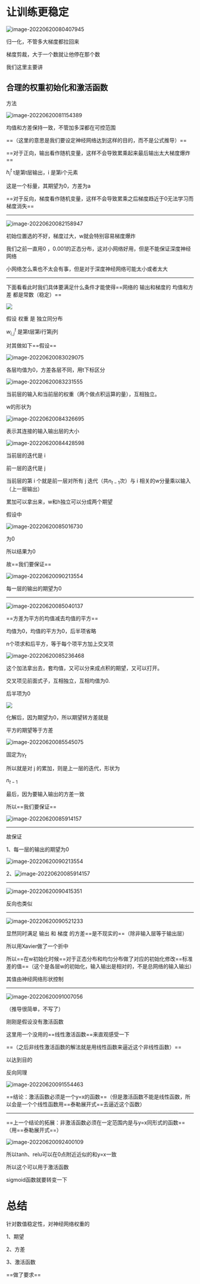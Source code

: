 # 让训练更稳定

![image-20220620080407945](D:\论文\截图\image-20220620080407945.png)

归一化，不管多大梯度都拉回来

梯度剪裁，大于一个数就让他停在那个数



我们这里主要讲

## 合理的权重初始化和激活函数

方法

![image-20220620081154389](D:\论文\截图\image-20220620081154389.png)

均值和方差保持一致，不管加多深都在可控范围



==（这里的意思是我们要设定神经网络达到这样的目的，而不是公式推导）==



==对于正向，输出看作随机变量，这样不会导致累乘起来最后输出太大梯度爆炸==

$h_i^t$  t是第t层输出，i 是第i个元素

这是一个标量，其期望为0，方差为a

==对于反向，梯度看作随机变量，这样不会导致累乘之后梯度趋近于0无法学习而梯度消失==





------

![image-20220620082158947](D:\论文\截图\image-20220620082158947.png)

初始位置选的不好，梯度过大，w就会特别容易梯度爆炸



我们之前一直用0 ，0.001的正态分布，这对小网络好用，但是不能保证深度神经网络

小网络怎么乘也不太会有事，但是对于深度神经网络可能太小或者太大

---



下面看看此时我们具体要满足什么条件才能使得==网络的        输出和梯度的        均值和方差            都是常数（稳定）==

![](D:\论文\截图\image-20220620084413657.png)



假设  权重   是   独立同分布

$w_{i,j}^t$  是第t层第i行第j列

对其做如下==假设==

![image-20220620083029075](D:\论文\截图\image-20220620083029075.png)

 各层均值为0，方差各层不同，用t下标区分

![image-20220620083231555](D:\论文\截图\image-20220620083231555.png)

当前层的输入和当前层的权重（两个做点积运算的量），互相独立。









w的形状为

![image-20220620084326695](D:\论文\截图\image-20220620084326695.png)

表示其连接的输入输出层的大小



![image-20220620084428598](D:\论文\截图\image-20220620084428598.png)

当前层的迭代是 i

前一层的迭代是 j

当前层的第 i 个就是前一层对所有  j  迭代（共$n_{t-1}$次）与  i  相关的w分量乘以输入（上一层输出）



累加可以拿出来，w和h独立可以分成两个期望



假设中

![image-20220620085016730](D:\论文\截图\image-20220620085016730.png)

为0



所以结果为0





故==我们要保证==

![image-20220620090213554](D:\论文\截图\image-20220620090213554.png)

每一层的输出的期望为0

----

![image-20220620085040137](D:\论文\截图\image-20220620085040137.png)

==方差为平方的均值减去均值的平方==

均值为0，均值的平方为0，后半项省略



n个项求和后平方，等于每个项平方加上交叉项

![image-20220620085236468](D:\论文\截图\image-20220620085236468.png)



这个加法拿出去，套均值，又可以分来成点积的期望，又可以打开。

交叉项见前面式子，互相独立，互相均值为0.

后半项为0



![](D:\论文\截图\image-20220620085948130.png)

化解后，因为期望为0，所以期望转方差就是

平方的期望等于方差



![image-20220620085545075](D:\论文\截图\image-20220620085545075.png)

固定为$\gamma_t$

所以就是对   j   的累加，则是上一层的迭代，形状为

$n_{t-1}$



最后，因为要输入输出的方差一致

所以==我们要保证==

![image-20220620085914157](D:\论文\截图\image-20220620085914157.png)

----

故保证

1、每一层的输出的期望为0

![image-20220620090213554](D:\论文\截图\image-20220620090213554.png)

2、![image-20220620085914157](D:\论文\截图\image-20220620085914157.png)

---



![image-20220620090415351](D:\论文\截图\image-20220620090415351.png)

反向也类似

---

![image-20220620090521233](D:\论文\截图\image-20220620090521233.png)

显然同时满足   输出 和 梯度  的方差==是不现实的==（除非输入层等于输出层）

所以用Xavier做了一个折中

所以==在w初始化时候==对于正态分布和均匀分布做了对应的初始化修改==标准差的值==（这个是各层w的初始化，输入输出是相对的，不是总网络的输入输出）

其值由神经网络形状控制

---



![image-20220620091007056](D:\论文\截图\image-20220620091007056.png)

（推导很简单，不写了）

刚刚是假设没有激活函数

这里用一个没用的==线性激活函数==来直观感受一下



==（之后非线性激活函数的解法就是用线性函数来逼近这个非线性函数）==

以达到目的

反向同理

![image-20220620091554463](D:\论文\截图\image-20220620091554463.png)



==结论：激活函数必须是一个y=x的函数==（但是激活函数不能是线性函数，所以会是一个个线性函数用==泰勒展开式==去逼近这个函数）

----

==上一个结论的拓展：非激活函数必须在一定范围内是与y=x同形式的函数==（用==泰勒展开式==）

![image-20220620092400109](D:\论文\截图\image-20220620092400109.png)

所以tanh、relu可以在0点附近近似的和y=x一致

所以这个可以用于激活函数



sigmoid函数就要转变一下

















# 总结

针对数值稳定性，对神经网络权重的

1、期望

2、方差

3、激活函数

==做了要求==
